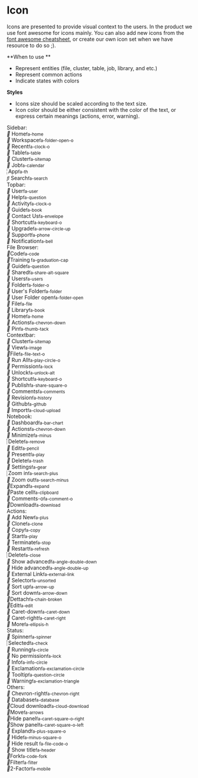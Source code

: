 # Icon

Icons are presented to provide visual context to the users. In the product we use font awesome for icons mainly. You can also add new icons from the [font awesome cheatsheet](http://fontawesome.io/cheatsheet/), or create our own icon set when we have resource to do so ;\).

**When to use **

* Represent entities \(file, cluster, table, job, library, and etc.\)
* Represent common actions 
* Indicate states with colors 

**Styles**

* Icons size should be scaled according to the text size. 
* Icon color should be either consistent with the color of the text, or express certain meanings \(actions, error, warning\).


<div class="iconSection">
<div class="col-xs-6 col-sm-4">
<div class="col_title">Sidebar: </div>
<span class="icon"><i class="fa"></i> Home<small>fa-home</small></span><br> 
<span class="icon"><i class="fa"></i> Workspace<small>fa-folder-open-o</small> </span><br>
<span class="icon"><i class="fa "></i> Recent<small>fa-clock-o</small></span><br>
<span class="icon"><i class="fa "></i> Table<small>fa-table</small></span><br>
<span class="icon"><i class="fa "></i> Cluster<small>fa-sitemap</small></span><br>
<span class="icon"><i class="fa "></i> Job<small>fa-calendar</small></span><br>
<span class="icon"><i class="fa"></i> App<small>fa-th</small></span><br>
<span class="icon"><i class="fa"></i> Search<small>fa-search</small></span><br>
</div>

<div class="col-xs-6 col-sm-4">
<div class="col_title">Topbar: </div>
<span class="icon"><i class="fa  "></i> User<small>fa-user</small></span><br>
<span class="icon"><i class="fa "></i> Help<small>fa-question</small></span><br>
<span class="icon"><i class="fa "></i> Activity<small>fa-clock-o</small></span><br>
<span class="icon"><i class="fa "></i> Guide<small>fa-book</small></span><br>
<span class="icon"><i class="fa "></i> Contact Us<small>fa-envelope</small></span><br>
<span class="icon"><i class="fa"></i> Shortcut<small>fa-keyboard-o</small></span><br>
<span class="icon"><i class="fa"></i> Upgrade<small>fa-arrow-circle-up</small></span><br>
<span class="icon"><i class="fa"></i> Support<small>fa-phone</small></span><br>
<span class="icon"><i class="fa"></i> Notification<small>fa-bell</small></span><br>
</div>

<div class="col-xs-6 col-sm-4">
<div class="col_title">File Browser:</div>
<span class="icon"><i class="fa "></i>Code<small>fa-code</small></span><br>
<span class="icon"><i class="fa "></i>Training<small> fa-graduation-cap</small></span><br>
<span class="icon"><i class="fa "></i> Guide<small>fa-question </small></span><br>
<span class="icon"><i class="fa "></i> Shared<small>fa-share-alt-square </small></span><br>
<span class="icon"><i class="fa "></i> Users<small>fa-users </small></span><br>
<span class="icon"><i class="fa "></i> Folder<small>fa-folder-o </small></span><br>
<span class="icon"><i class="fa "></i> User's Folder<small>fa-folder </small></span><br>
<span class="icon"><i class="fa "></i> User Folder open<small>fa-folder-open </small></span><br>
<span class="icon"><i class="fa "></i> File<small>fa-file </small></span><br>
<span class="icon"><i class="fa "></i> Library<small>fa-book </small></span><br>
<span class="icon"><i class="fa "></i> Home<small>fa-home </small></span><br>
<span class="icon"><i class="fa "></i> Actions<small>fa-chevron-down </small></span><br>
<span class="icon"><i class="fa "></i> Pin<small>fa-thumb-tack </small></span><br>
</div>

<div class="col-xs-6 col-sm-4">
<div class="col_title">Contextbar: </div>
<span class="icon"><i class="fa "></i> Cluster<small>fa-sitemap </small></span><br>
<span class="icon"><i class="fa "></i> View<small>fa-image </small></span><br>
<span class="icon"><i class="fa "></i>File<small>fa-file-text-o</small></span><br>
<span class="icon"><i class="fa "></i> Run All<small>fa-play-circle-o </small></span><br>
<span class="icon"><i class="fa "></i> Permission<small>fa-lock </small></span><br>
<span class="icon"><i class="fa "></i> Unlock<small>fa-unlock-alt </small></span><br>
<span class="icon"><i class="fa "></i> Shortcut<small>fa-keyboard-o </small></span><br>
<span class="icon"><i class="fa "></i> Publish<small>fa-share-square-o</small></span><br>
<span class="icon"><i class="fa "></i> Comments<small>fa-comments </small></span><br>
<span class="icon"><i class="fa "></i> Revision<small>fa-history </small></span><br>
<span class="icon"><i class="fa "></i> Github<small>fa-github </small></span><br>
<span class="icon"><i class="fa "></i> Import<small>fa-cloud-upload </small></span><br>
</div>

<div class="col-xs-6 col-sm-4">
<div class="col_title">Notebook: </div>
<span class="icon"><i class="fa "></i> Dashboard<small>fa-bar-chart </small></span><br>
<span class="icon"><i class="fa "></i> Actions<small>fa-chevron-down </small></span><br>
<span class="icon"><i class="fa "></i> Minimize<small>fa-minus </small></span><br>
<span class="icon"><i class="fa "></i> Delete<small>fa-remove </small></span><br>
<span class="icon"><i class="fa "></i> Edit<small>fa-pencil </small></span><br>
<span class="icon"><i class="fa "></i> Present<small>fa-play </small></span><br>
<span class="icon"><i class="fa "></i> Delete<small>fa-trash </small></span><br>
<span class="icon"><i class="fa "></i> Settings<small>fa-gear </small></span><br>
<span class="icon"><i class="fa "></i> Zoom in<small>fa-search-plus </small></span><br>
<span class="icon"><i class="fa "></i> Zoom out<small>fa-search-minus </small></span><br>
<span class="icon"><i class="fa "></i>Expand<small>fa-expand </small></span><br>	
<span class="icon"><i class="fa "></i>Paste cell<small>fa-clipboard </small></span><br>
<span class="icon"><i class="fa "></i> Comments-o<small>fa-comment-o </small></span><br>
<span class="icon"><i class="fa "></i>Download<small>fa-download </small></span><br>
</div>

<div class="col-xs-6 col-sm-4">
<div class="col_title">Actions: </div>
<span class="icon"><i class="fa "></i> Add New<small>fa-plus </small></span><br>
<span class="icon"><i class="fa"></i> Clone<small>fa-clone </small></span><br>
<span class="icon"><i class="fa"></i> Copy<small>fa-copy </small></span><br>
<span class="icon"><i class="fa "></i> Start<small>fa-play </small></span><br>
<span class="icon"><i class="fa "></i> Terminate<small>fa-stop </small></span><br>
<span class="icon"><i class="fa "></i> Restart<small>fa-refresh </small></span><br>
<span class="icon"><i class="fa "></i> Delete<small>fa-close </small></span><br>
<span class="icon"><i class="fa "></i> Show advanced<small>fa-angle-double-down </small></span><br>
<span class="icon"><i class="fa "></i> Hide advanced<small>fa-angle-double-up </small></span><br>
<span class="icon"><i class="fa "></i> External Link<small>fa-external-link </small></span><br>
<span class="icon"><i class="fa "></i> Selector<small>fa-unsorted </small></span><br>
<span class="icon"><i class="fa "></i>  Sort up<small>fa-arrow-up </small></span><br>
<span class="icon"><i class="fa  "></i> Sort down<small>fa-arrow-down </small></span><br>
<span class="icon"><i class="fa "></i>Dettach<small>fa-chain-broken </small></span><br>
<span class="icon"><i class="fa "></i>Edit<small>fa-edit </small></span><br>
<span class="icon"><i class="fa "></i> Caret-down<small>fa-caret-down</small></span><br>
<span class="icon"><i class="fa "></i> Caret-right<small>fa-caret-right</small></span><br>
<span class="icon"><i class="fa "></i> More<small>fa-ellipsis-h</small></span><br>

</div>

<div class="col-xs-6 col-sm-4">
<div class="col_title">Status: </div>
<span class="icon"><i class="fa "></i> Spinner<small>fa-spinner </small></span><br>
<span class="icon"><i class="fa "></i> Selected<small>fa-check </small></span><br>
<span class="icon"><i class="fa "></i> Running<small>fa-circle </small></span><br>
<span class="icon"><i class="fa "></i> No permission<small>fa-lock </small></span><br>
<span class="icon"><i class="fa "></i> Info<small>fa-info-circle </small></span><br>
<span class="icon"><i class="fa "></i> Exclamation<small>fa-exclamation-circle  </small></span><br>	
<span class="icon"><i class="fa "></i> Tooltip<small>fa-question-circle </small></span><br>
<span class="icon"><i class="fa "></i> Warning<small>fa-exclamation-triangle </small></span><br>
</div>

<div class="col-xs-6 col-sm-4">
<div class="col_title">Others: </div>
<span class="icon"><i class="fa "></i> Chevron-right<small>fa-chevron-right </small></span><br>
<span class="icon"><i class="fa "></i> Database<small>fa-database </small></span><br>
<span class="icon"><i class="fa "></i>Cloud download<small>fa-cloud-download </small></span><br>
<span class="icon"><i class="fa "></i>Move</span><small>fa-arrows </small><br>
<span class="icon"><i class="fa "></i>Hide panel<small>fa-caret-square-o-right </small></span><br>
<span class="icon"><i class="fa "></i>Show panel<small>fa-caret-square-o-left </small></span><br>
<span class="icon"><i class="fa "></i> Expland<small>fa-plus-square-o </small></span><br>
<span class="icon"><i class="fa "></i> Hide<small>fa-minus-square-o </small></span><br>	
<span class="icon"><i class="fa "></i> Hide result<small> fa-file-code-o </small></span><br>
<span class="icon"><i class="fa "></i> Show title<small>fa-header </small></span><br>
<span class="icon"><i class="fa "></i>Fork<small>fa-code-fork </small></span><br>
<span class="icon"><i class="fa "></i>Filter<small>fa-filter </small></span><br>
<span class="icon"><i class="fa "></i>2-Factor<small>fa-mobile </small></span><br>
</div>
</div>
